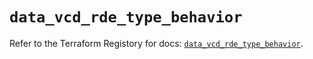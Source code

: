 # `data_vcd_rde_type_behavior`

Refer to the Terraform Registory for docs: [`data_vcd_rde_type_behavior`](https://registry.terraform.io/providers/vmware/vcd/3.10.0/docs/data-sources/rde_type_behavior).
